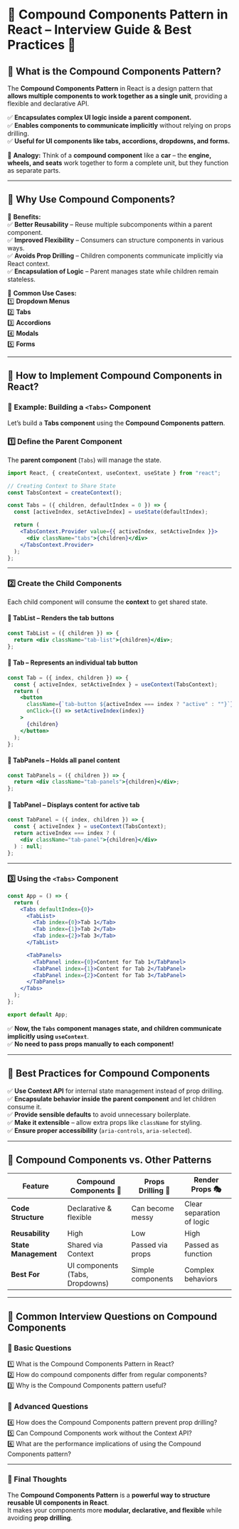 # **🔹 Compound Components Pattern in React – Interview Guide & Best Practices 🚀**

## **📌 What is the Compound Components Pattern?**

The **Compound Components Pattern** in React is a design pattern that **allows multiple components to work together as a single unit**, providing a flexible and declarative API.

✅ **Encapsulates complex UI logic inside a parent component.**  
✅ **Enables components to communicate implicitly** without relying on props drilling.  
✅ **Useful for UI components like tabs, accordions, dropdowns, and forms.**

📌 **Analogy:** Think of a **compound component** like a **car** – the **engine, wheels, and seats** work together to form a complete unit, but they function as separate parts.

---

## **📌 Why Use Compound Components?**

🚀 **Benefits:**  
✅ **Better Reusability** – Reuse multiple subcomponents within a parent component.  
✅ **Improved Flexibility** – Consumers can structure components in various ways.  
✅ **Avoids Prop Drilling** – Children components communicate implicitly via React context.  
✅ **Encapsulation of Logic** – Parent manages state while children remain stateless.

📌 **Common Use Cases:**  
1️⃣ **Dropdown Menus**  
2️⃣ **Tabs**  
3️⃣ **Accordions**  
4️⃣ **Modals**  
5️⃣ **Forms**

---

## **📌 How to Implement Compound Components in React?**

### **🔹 Example: Building a `<Tabs>` Component**

Let’s build a **Tabs component** using the **Compound Components pattern**.

### **1️⃣ Define the Parent Component**

The **parent component** (`Tabs`) will manage the state.

```jsx
import React, { createContext, useContext, useState } from "react";

// Creating Context to Share State
const TabsContext = createContext();

const Tabs = ({ children, defaultIndex = 0 }) => {
  const [activeIndex, setActiveIndex] = useState(defaultIndex);

  return (
    <TabsContext.Provider value={{ activeIndex, setActiveIndex }}>
      <div className="tabs">{children}</div>
    </TabsContext.Provider>
  );
};
```

---

### **2️⃣ Create the Child Components**

Each child component will consume the **context** to get shared state.

#### **🔹 TabList – Renders the tab buttons**

```jsx
const TabList = ({ children }) => {
  return <div className="tab-list">{children}</div>;
};
```

#### **🔹 Tab – Represents an individual tab button**

```jsx
const Tab = ({ index, children }) => {
  const { activeIndex, setActiveIndex } = useContext(TabsContext);
  return (
    <button
      className={`tab-button ${activeIndex === index ? "active" : ""}`}
      onClick={() => setActiveIndex(index)}
    >
      {children}
    </button>
  );
};
```

#### **🔹 TabPanels – Holds all panel content**

```jsx
const TabPanels = ({ children }) => {
  return <div className="tab-panels">{children}</div>;
};
```

#### **🔹 TabPanel – Displays content for active tab**

```jsx
const TabPanel = ({ index, children }) => {
  const { activeIndex } = useContext(TabsContext);
  return activeIndex === index ? (
    <div className="tab-panel">{children}</div>
  ) : null;
};
```

---

### **3️⃣ Using the `<Tabs>` Component**

```jsx
const App = () => {
  return (
    <Tabs defaultIndex={0}>
      <TabList>
        <Tab index={0}>Tab 1</Tab>
        <Tab index={1}>Tab 2</Tab>
        <Tab index={2}>Tab 3</Tab>
      </TabList>

      <TabPanels>
        <TabPanel index={0}>Content for Tab 1</TabPanel>
        <TabPanel index={1}>Content for Tab 2</TabPanel>
        <TabPanel index={2}>Content for Tab 3</TabPanel>
      </TabPanels>
    </Tabs>
  );
};

export default App;
```

✅ **Now, the `Tabs` component manages state, and children communicate implicitly using `useContext`**.  
✅ **No need to pass props manually to each component!**

---

## **📌 Best Practices for Compound Components**

✅ **Use Context API** for internal state management instead of prop drilling.  
✅ **Encapsulate behavior inside the parent component** and let children consume it.  
✅ **Provide sensible defaults** to avoid unnecessary boilerplate.  
✅ **Make it extensible** – allow extra props like `className` for styling.  
✅ **Ensure proper accessibility** (`aria-controls`, `aria-selected`).

---

## **📌 Compound Components vs. Other Patterns**

| Feature              | Compound Components 🚀          | Props Drilling 🔄 | Render Props 🎭           |
| -------------------- | ------------------------------- | ----------------- | ------------------------- |
| **Code Structure**   | Declarative & flexible          | Can become messy  | Clear separation of logic |
| **Reusability**      | High                            | Low               | High                      |
| **State Management** | Shared via Context              | Passed via props  | Passed as function        |
| **Best For**         | UI components (Tabs, Dropdowns) | Simple components | Complex behaviors         |

---

## **📌 Common Interview Questions on Compound Components**

### **🔹 Basic Questions**

1️⃣ What is the Compound Components Pattern in React?  
2️⃣ How do compound components differ from regular components?  
3️⃣ Why is the Compound Components pattern useful?

### **🔹 Advanced Questions**

4️⃣ How does the Compound Components pattern prevent prop drilling?  
5️⃣ Can Compound Components work without the Context API?  
6️⃣ What are the performance implications of using the Compound Components pattern?

---

### **🚀 Final Thoughts**

The **Compound Components Pattern** is a **powerful way to structure reusable UI components in React**.  
It makes your components more **modular, declarative, and flexible** while avoiding **prop drilling**.

